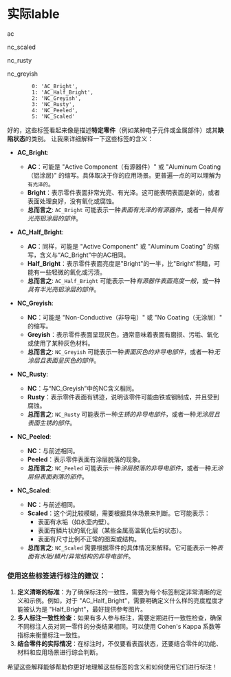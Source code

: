# 实际lable

ac

nc_scaled

nc_rusty

nc_greyish
            
            
            0: 'AC_Bright',
            1: 'AC_Half_Bright', 
            2: 'NC_Greyish',
            3: 'NC_Rusty',
            4: 'NC_Peeled',
            5: 'NC_Scaled'

好的，这些标签看起来像是描述**特定零件**（例如某种电子元件或金属部件）或其**缺陷状态**的类别。 让我来详细解释一下这些标签的含义：

*   **AC_Bright**:
    *   **AC**：可能是 "Active Component（有源器件）" 或 "Aluminum Coating（铝涂层)" 的缩写。具体取决于你的应用场景。更普遍一点的可以理解为`有光泽的`。
    *   **Bright**：表示零件表面非常光亮、有光泽。这可能表明表面是新的，或者表面处理良好，没有氧化或腐蚀。
    *   **总而言之**:  `AC_Bright` 可能表示一种*表面有光泽的有源器件*，或者一种*具有光亮铝涂层的部件*。

*   **AC_Half_Bright**:
    *   **AC**：同样，可能是 "Active Component" 或 "Aluminum Coating" 的缩写，含义与“AC_Bright”中的AC相同。
    *   **Half_Bright**：表示零件表面亮度是"Bright"的一半，比"Bright"稍暗，可能有一些轻微的氧化或污渍。
    *   **总而言之**:  `AC_Half_Bright` 可能表示一种*有源器件表面亮度一般*，或一种*具有半光亮铝涂层的部件*。

*   **NC_Greyish**:
    *   **NC**：可能是 "Non-Conductive（非导电）" 或 "No Coating（无涂层）" 的缩写。
    *   **Greyish**：表示零件表面呈现灰色，通常意味着表面有磨损、污垢、氧化或使用了某种灰色材料。
    *   **总而言之**: `NC_Greyish` 可能表示一种*表面灰色的非导电部件*，或者一种*无涂层且表面呈灰色的部件*。

*   **NC_Rusty**:
    *   **NC**：与“NC\_Greyish”中的NC含义相同。
    *   **Rusty**：表示零件表面有锈迹，说明该零件可能由铁或钢制成，并且受到腐蚀。
    *   **总而言之**:  `NC_Rusty` 可能表示一种*生锈的非导电部件*，或者一种*无涂层且表面生锈的部件*。

*   **NC_Peeled**:
    *   **NC**：与前述相同。
    *   **Peeled**：表示零件表面有涂层脱落的现象。
    *   **总而言之**:  `NC_Peeled` 可能表示一种*涂层脱落的非导电部件*，或者一种*无涂层但表面剥落的部件*。

*   **NC_Scaled**:
    *   **NC**：与前述相同。
    *   **Scaled**：这个词比较模糊，需要根据具体场景来判断。它可能表示：
        *   表面有水垢（如水壶内壁）。
        *   表面有鳞片状的氧化层（某些金属高温氧化后的状态）。
        *   表面有尺寸比例不正常的图案或结构。
    *   **总而言之**: `NC_Scaled` 需要根据零件的具体情况来解释。它可能表示一种*表面有水垢/鳞片/异常结构的非导电部件*。

### 使用这些标签进行标注的建议：

1.  **定义清晰的标准**：为了确保标注的一致性，需要为每个标签制定非常清晰的定义和示例。例如，对于 "AC\_Half\_Bright"，需要明确定义什么样的亮度程度才能被认为是 "Half\_Bright"，最好提供参考图片。
2.  **多人标注一致性检查**：如果有多人参与标注，需要定期进行一致性检查，确保不同标注人员对同一零件的分类结果相同。可以使用 Cohen's Kappa 系数等指标来衡量标注一致性。
3.  **结合零件的实际情况**：在标注时，不仅要看表面状态，还要结合零件的功能、材料和应用场景进行综合判断。

希望这些解释能够帮助你更好地理解这些标签的含义和如何使用它们进行标注！
